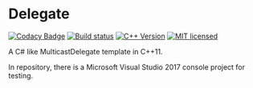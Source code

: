 Delegate
========

[![Codacy Badge](https://api.codacy.com/project/badge/Grade/4a2f2d00890649e6bf42a43962b30a92)](https://app.codacy.com/manual/SharpSnake/Delegate?utm_source=github.com&utm_medium=referral&utm_content=SharpSnake/Delegate&utm_campaign=Badge_Grade_Dashboard)
[![Build status](https://ci.appveyor.com/api/projects/status/ls0o466671gthx5q?svg=true)](https://ci.appveyor.com/project/SharpSnake/delegate)
[![C++ Version](https://img.shields.io/badge/%2Fstd-%3E%3D%20c%2B%2B11-blue)](https://github.com/AnthonyCalandra/modern-cpp-features#c11-language-features)
[![MIT licensed](https://img.shields.io/badge/license-MIT-blue.svg)](./LICENSE)


A C# like MulticastDelegate template in C++11.

In repository, there is a Microsoft Visual Studio 2017 console project for testing.
